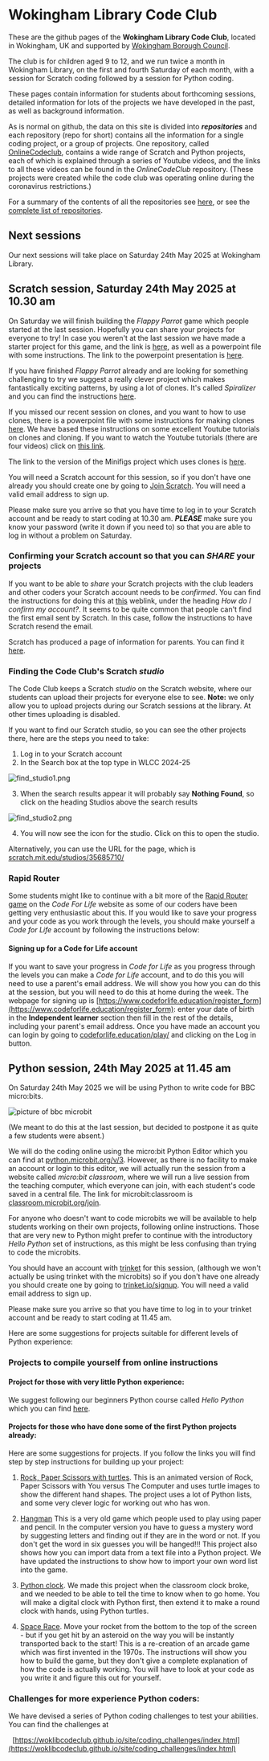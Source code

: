 # Wokingham Library Code Club

These are the github pages of the **Wokingham Library Code Club**, located in Wokingham, UK and supported by [Wokingham Borough Council](https://www.wokingham.gov.uk/libraries).

The club is for children aged 9 to 12, and we run twice a month in Wokingham Library, on the first and fourth Saturday of each month, with a session for Scratch coding followed by a session for Python coding.

These pages contain information for students about forthcoming sessions, detailed information for lots of the projects we have developed in the past, as well as background information.

As is normal on github, the data on this site is divided into ***repositories*** and each repository (repo for short) contains all the information for a single coding project, or a group of projects. One repository, called [OnlineCodeclub](https://github.com/WokLibCodeClub/OnlineCodeclub/blob/master/README.md), contains a wide range of Scratch and Python projects, each of which is explained through a series of Youtube videos, and the links to all these videos can be found in the *OnlineCodeClub* repository. (These projects were created while the code club was operating online during the coronavirus restrictions.)

For a summary of the contents of all the repositories see [here](https://github.com/WokLibCodeClub/woklibcodeclub.github.io), or see the [complete list of repositories](https://github.com/orgs/WokLibCodeClub/repositories?type=all).

## Next sessions

Our next sessions will take place on Saturday 24th May 2025 at Wokingham Library.

## Scratch session, Saturday 24th May 2025 at 10.30 am

On Saturday we will finish building the *Flappy Parrot* game which people started at the last session. Hopefully you can share your projects for everyone to try! In case you weren't at the last session we have made a starter project for this game, and the link is [here](https://scratch.mit.edu/projects/1167247767), as well as a powerpoint file with some instructions. The link to the powerpoint presentation is [here](https://1drv.ms/p/c/0ea54730735a1344/EVmiO9ExKntIgekSxeVq3_YBqf9pHpQTXCzLyKv-9AoIeg?e=8k63cP).

If you have finished *Flappy Parrot* already and are looking for something challenging to try we suggest a really clever project which makes fantastically exciting patterns, by using a lot of clones. It's called *Spiralizer* and you can find the instructions [here](https://1drv.ms/b/c/0ea54730735a1344/EQf70MFmMs1Ntp4cd32DguQB_nYDMBQ5eXDOpA2UQ-FamQ?e=5lVkts).

If you missed our recent session on clones, and you want to how to use clones, there is a powerpoint file with some instructions for making clones [here](https://1drv.ms/p/c/0ea54730735a1344/EaIhfrMepT1NmWJw1uEm6xEBeQj0usfzzUkn-8PmNd4TjQ?e=oWNDRc). We have based these instructions on some excellent Youtube tutorials on clones and cloning. If you want to watch the Youtube tutorials (there are four videos) click on [this link](https://www.youtube.com/playlist?list=PLtAXMHI3lbo8HhvpZQQRUcL_4WJEIrvaR).

The link to the version of the Minifigs project which uses clones is [here](https://scratch.mit.edu/projects/1165114649).

You will need a Scratch account for this session, so if you don't have one already you should create one by going to [Join Scratch](https://scratch.mit.edu/join). You will need a valid email address to sign up.

Please make sure you arrive so that you have time to log in to your Scratch account and be ready to start coding at 10.30 am. ***PLEASE*** make sure you know your password (write it down if you need to) so that you are able to log in without a problem on Saturday.

### Confirming your Scratch account so that you can *SHARE* your projects

If you want to be able to *share* your Scratch projects with the club leaders and other coders your Scratch account needs to be *confirmed*. You can find the instructions for doing this at [this](https://scratch.mit.edu/faq/#accounts) weblink, under the heading *How do I confirm my account?*. It seems to be quite common that people can't find the first email sent by Scratch. In this case, follow the instructions to have Scratch resend the email.

Scratch has produced a page of information for parents. You can find it [here](https://scratch.mit.edu/parents/).

### Finding the Code Club's Scratch *studio*

The Code Club keeps a Scratch *studio* on the Scratch website, where our students can upload their projects for everyone else to see. **Note:** we only allow you to upload projects during our Scratch sessions at the library. At other times uploading is disabled. 

If you want to find our Scratch studio, so you can see the other projects there, here are the steps you need to take:

1. Log in to your Scratch account
2. In the Search box at the top type in WLCC 2024-25

![find_studio1.png](find_studio1.png)

3. When the search results appear it will probably say **Nothing Found**, so click on the heading Studios above the search results

![find_studio2.png](find_studio2.png)

4. You will now see the icon for the studio. Click on this to open the studio.

Alternatively, you can use the URL for the page, which is [scratch.mit.edu/studios/35685710/](https://scratch.mit.edu/studios/35685710/)

### Rapid Router

Some students might like to continue with a bit more of the [Rapid Router game](https://www.codeforlife.education/rapidrouter) on the *Code For Life* website as some of our coders have been getting very enthusiastic about this. If you would like to save your progress and your code as you work through the levels, you should make yourself a *Code for Life* account by following the instructions below:

#### Signing up for a Code for Life account

If you want to save your progress in *Code for Life* as you progress through the levels you can make a *Code for Life* account, and to do this you will need to use a parent's email address. We will show you how you can do this at the session, but you will need to do this at home during the week. The webpage for signing up is [https://www.codeforlife.education/register_form](https://www.codeforlife.education/register_form): enter your date of birth in the **Independent learner** section then fill in the rest of the details, including your parent's email address. Once you have made an account you can login by going to [codeforlife.education/play/](https://www.codeforlife.education/play/) and clicking on the Log in button.

## Python session, 24th May 2025 at 11.45 am

On Saturday 24th May 2025 we will be using Python to write code for BBC micro:bits.

![picture of bbc microbit](bbc_microbit.png)

(We meant to do this at the last session, but decided to postpone it as quite a few students were absent.) 

We will do the coding online using the micro:bit Python Editor which you can find at [python.microbit.org/v/3](https://python.microbit.org/v/3). However, as there is no facility to make an account or login to this editor, we will actually run the session from a website called *micro:bit classroom*, where we will run a live session from the teaching computer, which everyone can join, with each student's code saved in a central file. The link for microbit:classroom is [classroom.microbit.org/join](https://classroom.microbit.org/join). 

For anyone who doesn't want to code microbits we will be available to help students working on their own projects, following online instructions. Those that are very new to Python might prefer to continue with the introductory *Hello Python* set of instructions, as this might be less confusing than trying to code the microbits.

You should have an account with [trinket](https://trinket.io/) for this session, (although we won't actually be using trinket with the microbits) so if you don't have one already you should create one by going to [trinket.io/signup](https://trinket.io/signup). You will need a valid email address to sign up.

Please make sure you arrive so that you have time to log in to your trinket account and be ready to start coding at 11.45 am.

Here are some suggestions for projects suitable for different levels of Python experience:

### Projects to compile yourself from online instructions

#### Project for those with very little Python experience:

We suggest following our beginners Python course called *Hello Python* which you can find [here](https://github.com/WokLibCodeClub/Hello-Python/blob/main/README.md).

#### Projects for those who have done some of the first Python projects already:

Here are some suggestions for projects. If you follow the links you will find step by step instructions for building up your project:

1. [Rock, Paper Scissors with turtles](https://github.com/WokLibCodeClub/Rock-Paper-Scissors-with-Turtles/blob/master/README.md). This is an animated version of Rock, Paper Scissors with You versus The Computer and uses turtle images to show the different hand shapes. The project uses a lot of Python lists, and some very clever logic for working out who has won.

2. [Hangman](https://github.com/WokLibCodeClub/Hangman/blob/master/README.md) This is a very old game which people used to play using paper and pencil. In the computer version you have to guess a mystery word by suggesting letters and finding out if they are in the word or not. If you don't get the word in six guesses you will be hanged!!! This project also shows how you can import data from a text file into a Python project. We have updated the instructions to show how to import your own word list into the game.

3. [Python clock](https://github.com/WokLibCodeClub/Python-Clock/blob/master/README.md). We made this project when the classroom clock broke, and we needed to be able to tell the time to know when to go home. You will make a digital clock with Python first, then extend it to make a round clock with hands, using Python turtles.

4. [Space Race](https://github.com/WokLibCodeClub/SpaceRace/blob/master/README.md). Move your rocket from the bottom to the top of the screen - but if you get hit by an asteroid on the way you will be instantly transported back to the start! This is a re-creation of an arcade game which was first invented in the 1970s. The instructions will show you how to build the game, but they don't give a complete explanation of how the code is actually working. You will have to look at your code as you write it and figure this out for yourself.

### Challenges for more experience Python coders:

We have devised a series of Python coding challenges to test your abilities. You can find the challenges at

&nbsp;&nbsp;[https://woklibcodeclub.github.io/site/coding_challenges/index.html](https://woklibcodeclub.github.io/site/coding_challenges/index.html)
